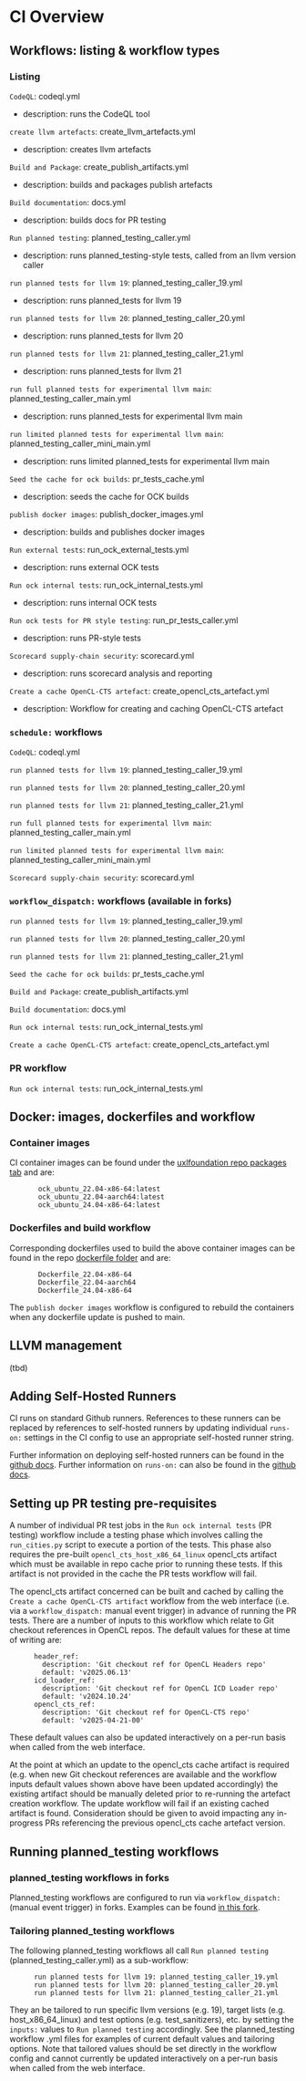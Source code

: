 # CI Overview

## Workflows: listing & workflow types

### Listing

`CodeQL`: codeql.yml
- description: runs the CodeQL tool

`create llvm artefacts`:
create_llvm_artefacts.yml
- description: creates llvm artefacts

`Build and Package`: create_publish_artifacts.yml
- description: builds and packages publish artefacts

`Build documentation`: docs.yml
- description: builds docs for PR testing

`Run planned testing`: planned_testing_caller.yml
- description: runs planned_testing-style tests, called from an llvm version caller

`run planned tests for llvm 19`: planned_testing_caller_19.yml
- description: runs planned_tests for llvm 19

`run planned tests for llvm 20`: planned_testing_caller_20.yml
- description: runs planned_tests for llvm 20

`run planned tests for llvm 21`: planned_testing_caller_21.yml
- description: runs planned_tests for llvm 21

`run full planned tests for experimental llvm main`: planned_testing_caller_main.yml
- description: runs planned_tests for experimental llvm main

`run limited planned tests for experimental llvm main`: planned_testing_caller_mini_main.yml
- description: runs limited planned_tests for experimental llvm main

`Seed the cache for ock builds`: pr_tests_cache.yml
- description: seeds the cache for OCK builds

`publish docker images`: publish_docker_images.yml 
- description: builds and publishes docker images

`Run external tests`: run_ock_external_tests.yml
- description: runs external OCK tests

`Run ock internal tests`: run_ock_internal_tests.yml
- description: runs internal OCK tests

`Run ock tests for PR style testing`: run_pr_tests_caller.yml
- description: runs PR-style tests

`Scorecard supply-chain security`: scorecard.yml
- description: runs scorecard analysis and reporting

`Create a cache OpenCL-CTS artefact`: create_opencl_cts_artefact.yml
- description: Workflow for creating and caching OpenCL-CTS artefact

### `schedule:` workflows

`CodeQL`: codeql.yml

`run planned tests for llvm 19`: planned_testing_caller_19.yml

`run planned tests for llvm 20`: planned_testing_caller_20.yml

`run planned tests for llvm 21`: planned_testing_caller_21.yml

`run full planned tests for experimental llvm main`: planned_testing_caller_main.yml

`run limited planned tests for experimental llvm main`: planned_testing_caller_mini_main.yml

`Scorecard supply-chain security`: scorecard.yml

### `workflow_dispatch:` workflows (available in forks)

`run planned tests for llvm 19`: planned_testing_caller_19.yml

`run planned tests for llvm 20`: planned_testing_caller_20.yml

`run planned tests for llvm 21`: planned_testing_caller_21.yml

`Seed the cache for ock builds`: pr_tests_cache.yml

`Build and Package`: create_publish_artifacts.yml

`Build documentation`: docs.yml

`Run ock internal tests`: run_ock_internal_tests.yml

`Create a cache OpenCL-CTS artefact`: create_opencl_cts_artefact.yml

### PR workflow

`Run ock internal tests`: run_ock_internal_tests.yml

## Docker: images, dockerfiles and workflow
### Container images
CI container images can be found under the [uxlfoundation repo packages tab](https://github.com/orgs/uxlfoundation/packages) and are:
```
       ock_ubuntu_22.04-x86-64:latest
       ock_ubuntu_22.04-aarch64:latest
       ock_ubuntu_24.04-x86-64:latest
```

### Dockerfiles and build workflow
Corresponding dockerfiles used to build the above container images can be found in the repo [dockerfile folder](https://github.com/uxlfoundation/oneapi-construction-kit/tree/main/.github/dockerfiles) and are:
```
       Dockerfile_22.04-x86-64
       Dockerfile_22.04-aarch64
       Dockerfile_24.04-x86-64
```
The `publish docker images` workflow is configured to rebuild the containers when any dockerfile update is pushed to main.

## LLVM management
(tbd)

## Adding Self-Hosted Runners
CI runs on standard Github runners. References to these runners can be replaced by references to self-hosted runners by updating individual `runs-on:` settings in the CI config to use an appropriate self-hosted runner string.

Further information on deploying self-hosted runners can be found in the [github docs](https://docs.github.com/en/actions/concepts/runners/self-hosted-runners).
Further information on `runs-on:` can also be found in the [github docs](https://docs.github.com/en/actions/reference/workflows-and-actions/workflow-syntax#jobsjob_idruns-on).

## Setting up PR testing pre-requisites
A number of individual PR test jobs in the `Run ock internal tests` (PR testing) workflow include a testing phase which involves calling the `run_cities.py` script to execute a portion of the tests. This phase also requires the pre-built `opencl_cts_host_x86_64_linux` opencl_cts artifact which must be available in repo cache prior to running these tests. If this artifact is not provided in the cache the PR tests workflow will fail.

The opencl_cts artifact concerned can be built and cached by calling the `Create a cache OpenCL-CTS artifact` workflow from the web interface (i.e. via a `workflow_dispatch:` manual event trigger) in advance of running the PR tests.
There are a number of inputs to this workflow which relate to Git checkout references in OpenCL repos. The default values for these at time of writing are:
```
      header_ref:
        description: 'Git checkout ref for OpenCL Headers repo'
        default: 'v2025.06.13'
      icd_loader_ref:
        description: 'Git checkout ref for OpenCL ICD Loader repo'
        default: 'v2024.10.24'
      opencl_cts_ref:
        description: 'Git checkout ref for OpenCL-CTS repo'
        default: 'v2025-04-21-00'
```
These default values can also be updated interactively on a per-run basis when called from the web interface. 

At the point at which an update to the opencl_cts cache artifact is required (e.g. when new Git checkout references are available and the workflow inputs default values shown above have been updated accordingly) the existing artifact should be manually deleted prior to re-running the artefact creation workflow. The update workflow will fail if an existing cached artifact is found. Consideration should be given to avoid impacting any in-progress PRs referencing the previous opencl_cts cache artefact version.

## Running planned_testing workflows
### planned_testing workflows in forks
Planned_testing workflows are configured to run via `workflow_dispatch:` (manual event trigger) in forks. Examples can be found [in this fork](https://github.com/AERO-Project-EU/oneapi-construction-kit/actions?query=event%3Aworkflow_dispatch).

### Tailoring planned_testing workflows
The following planned_testing workflows all call `Run planned testing` (planned_testing_caller.yml) as a sub-workflow:
```
      run planned tests for llvm 19: planned_testing_caller_19.yml
      run planned tests for llvm 20: planned_testing_caller_20.yml
      run planned tests for llvm 21: planned_testing_caller_21.yml
```
They an be tailored to run specific llvm versions (e.g. 19), target lists (e.g. host_x86_64_linux) and test options (e.g. test_sanitizers), etc. by setting the `inputs:` values to `Run planned testing` accordingly. See the planned_testing workflow .yml files for examples of current default values and tailoring options. Note that tailored values should be set directly in the workflow config and cannot currently be updated interactively on a per-run basis when called from the web interface. 

<!---
Docs: add readme in .github
====
* workflows
- scheduled
- pr
* dockers
- ours
* link to self-hosted runners
* llvm
- cached
- installed
-
* callable workflows
* opencl-cts artifact for run_cities.

Uwe's suggestions
===
* where to find the CI runs (where the latest)
* how to schedule a pipeline and select test jobs (SYCL-CTS, e2e, OpenCL CTS, etc ) on the three platforms (x86, risc_v, Aarch64) where applicable 
* perhaps how to cancel a running pipeline (if that’s possible)
* what the limitations are if any (if there are restrictions on users, maximum number of launches to prevent swamping CI.)
* This documentation should ideally also work for the forks (especially AERO/SYCLOPS)

# oneAPI Construction Kit

The oneAPI Construction Kit is a framework to provide implementations of open standards, such as OpenCL, for a wide range of devices. The oneAPI Construction Kit can be used to build with the oneAPI Toolkit. The oneAPI Toolkit includes support for various open standards, such as OpenMP, SYCL, and DPC++. DPC++ is based on the SYCL programming model, which allows to write single-source C++ code that can target both CPUs and GPUs. To get more information on oneAPI, please visit https://www.intel.com/content/www/us/en/developer/tools/oneapi/overview.html.

The oneAPI Construction Kit is part of the [UXL Foundation].

[UXL Foundation]: http://www.uxlfoundation.org

>**_Note:_**
 It is not intended to be used as a standalone OpenCL implementation. It does not support the oneAPI Level Zero API.

For more information about building, implementing and maintaining the oneAPI Construction Kit please take the time to read the [developer guide](doc/developer-guide.md) and the other documentation in the
`doc` directory.

See [LICENSE.txt](LICENSE.txt) for details about the license for the code base,
and external components.

>**_Note:_**
   oneAPI Construction Kit was previously referred to as ComputeAorta and referred to as acronym `CA`. As a result, references to ComputeAorta or CA may be present in some oneAPI Construction Kit's documentation and code.

## Get started with the oneAPI Construction Kit
This section provides the minimum system requirements for building the oneAPI Construction Kit on Ubuntu 22.04. For Windows platform dependencies and build instructions please refer to the [developer guide](doc/developer-guide.md). There is a [blog post](https://codeplay.com/portal/blogs/2023/06/05/introducing-the-oneapi-construction-kit) demonstrating how to build the kit for a simulated RISC-V target. You can also find the documentation on [Codeplay's developer website](https://developer.codeplay.com/products/oneapi/construction-kit/home/).

### Platform Dependencies
* [GCC](https://gcc.gnu.org/)
* [Git](https://git-scm.com/)
* [CMake](https://cmake.org/) 3.16+
* [Python](https://www.python.org/) 3.6.9+
* [Visual Studio](https://www.visualstudio.com/) 2017 or 2019 (for Windows)

To install the dependencies on Ubuntu, open the terminal and run:
```sh
   $ sudo apt update
   $ sudo apt install -y build-essential git cmake libtinfo-dev python3
```

### Recommended packages
* [Ninja](https://ninja-build.org/)
* [clang-format](https://clang.llvm.org/docs/ClangFormat.html) 16
* [lit](https://llvm.org/docs/CommandGuide/lit.html)

To install the recommended packages, run:
```sh
   $ sudo apt install -y ninja-build doxygen python3-pip
   $ sudo pip3 install lit virtualenv cmakelint clang-format==19.1.0
```

### Compiling oneAPI Construction Kit
To compile the oneAPI Construction Kit, LLVM needs to be installed and linked against. The build process requires the use of tools from LLVM when the runtime compiler is enabled. The user can either follow the [LLVM guide](doc/developer-guide.md#compiling-llvm) to build a suitable install or follow the [without LLVM guide](doc/developer-guide.md#compiling-the-oneapi-construction-kit-without-llvm) to compile the oneAPI Construction Kit with the runtime compiler disabled.

Examples are provided to get started, but for more control over the compilation process, the user can consult the list of CMake options.

The oneAPI Construction Kit can be compiled for two reference targets; `host` and `refsi` (`riscv`). In SYCL programming, the host target refers to the system where the SYCL program is compiled and executed, while the refsi (Reference System Implementation) target refers to the target platform for which the program is being developed. The refsi target is a hardware-specific implementation of the SYCL specification, enabling the program to run on a specific target platform. SYCL implementations such as DPC++ provide various refsi targets for CPUs, GPUs, FPGAs, and accelerators, which can be selected during compilation using specific flags and code.

#### Compiling oneAPI Construction Kit for host

To compile oneAPI Construction Kit for the host, please refer to the [developer guide](doc/developer-guide.md#compiling-oneapi-construction-kit).

#### Compiling oneAPI Construction Kit for simulated RISC-V

This target aims to provide a flexible way of communicating with various customer RISC-V targets with different configurations. It supports multiple variants using an abstract class and can configure targets and execute commands. However, the current version has only been tested on an x86_64 host CPU.

This target is not intended for running oneAPI Construction Kit directly on RISC-V hardware. For that, the host target should be used.

The available targets in the current implementation are based on Codeplay's reference architecture, called RefSi, with two variations: `G` and `M1`. The `riscv` target is designed to support the `G` variant, while the `M1` variant has additional features like DMA. More information on `riscv` can be found [here](doc/modules/riscv.rst). To build in-tree, run the following:

```sh
cmake -GNinja \
   -Bbuild-riscv \
   -DCA_MUX_TARGETS_TO_ENABLE="riscv" \
   -DCA_LLVM_INSTALL_DIR=$LLVMInstall \
   -DCA_ENABLE_HOST_IMAGE_SUPPORT=OFF \
   -DCA_CL_ENABLE_ICD_LOADER=ON
ninja -C build-riscv install
```

> **_Note:_**
  The installed LLVM must have RISCV as an enabled target and build ``lld`` with
  ``-DLLVM_ENABLE_PROJECTS='clang;lld'``.

### Cross-compiling oneAPI Construction Kit
When cross-compiling with CMake, you need to set the `CMAKE_TOOLCHAIN_FILE` variable to tell CMake how to compile for the target architecture. This file sets up various CMake variables, such as the locations of the C and C++ compilers, the assembler, the linker, and the target file system root. By setting these variables correctly, CMake can generate the appropriate build system files for the target platform. More information regarding cross compiling of the oneAPI Construction Kit, can be found [here](doc/developer-guide.md#cross-platform-building-llvm-and-oneapi-construction-kit-for-linux)

### Compiling oneAPI-samples vector-add using official Intel oneAPI Base Toolkit
The official Intel OneAPI Base Toolkit can be obtained by visiting the following link: [Intel OneAPI Base Toolkit Download](https://www.intel.com/content/www/us/en/developer/tools/oneapi/base-toolkit-download.html). On this page, specify the operating system, the type of installer needed, and the desired version to access the download options. The initial download is for the installer application files only. The installer will acquire all the tools during the installation process. From the console, locate the downloaded install file.

```sh
# To launch the GUI installer as the root
sudo sh ./<installer>.sh
```
Or
```sh
# To launch the GUI installer as the current user.
sh ./<installer>.sh
```

Follow the instructions in the installer. And explore the Get Started Guide to get more information.

For example, for Linux, online installer and version 2023.2.0, follow the instructions below:

```sh
wget https://registrationcenter-download.intel.com/akdlm/IRC_NAS/992857b9-624c-45de-9701-f6445d845359/l_BaseKit_p_2023.2.0.49397.sh

sudo sh ./l_BaseKit_p_2023.2.0.49397.sh
```

To acquire the oneAPI-samples, clone it as follows.

```sh
git clone https://github.com/oneapi-src/oneAPI-samples.git
```

Now to compile the vector add from oneAPI samples, set the environment variables and follow the steps given below:

```sh
export OCL_ICD_FILENAMES=$ONEAPI_CON_KIT_INSTALL_DIR/lib/libCL.so
export LD_LIBRARY_PATH=/path/to/intel/oneapi/compiler/2023.2.0/linux/lib:/path/to/intel/oneapi/compiler/2023.2.0/linux/compiler/lib/intel64_lin:/path/to/intel/oneapi/compiler/2023.2.0/linux/compiler/lib/:$LD_LIBRARY_PATH
export ONEAPI_DEVICE_SELECTOR="*:fpga"

/path/to/intel/oneapi/compiler/2023.2.0/linux/bin-llvm/clang++ -fsycl /path/to/oneAPI-samples/DirectProgramming/C++SYCL/DenseLinearAlgebra/vector-add/src/vector-add-buffers.cpp -o vector-add-buffers
CA_HAL_DEBUG=1 SYCL_CONFIG_FILE_NAME=  ./vector-add-buffers
```

>**_Note_:**
   As the release has a whitelist of devices, it filters out RefSi. To override it, as a temporary solution we can point `SYCL_CONFIG_FILE_NAME` to empty space. This way it doesn't set the default `sycl.conf`.

The generated output should be somthing like the following:
```sh
Running on device: RefSi G1 RV64
Vector size: 10000
refsi_hal_device::mem_alloc(size=40000, align=128) -> 0x98006380
refsi_hal_device::mem_write(dst=0x98006380, size=40000)
refsi_hal_device::mem_alloc(size=40000, align=128) -> 0x97ffc700
refsi_hal_device::mem_write(dst=0x97ffc700, size=40000)
refsi_hal_device::mem_alloc(size=40000, align=128) -> 0x97ff2a80
refsi_hal_device::mem_write(dst=0x97ff2a80, size=40000)
refsi_hal_device::program_find_kernel(name='_ZTSZZ9VectorAddRN4sycl3_V15queueERKSt6vectorIiSaIiEES7_RS5_ENKUlRNS0_7handlerEE_clESA_EUlT_E_.mux-kernel-wrapper') -> 0x00010570
refsi_hal_device::kernel_exec(kernel=0x00010570, num_args=6, global=<10000:1:1>, local=<16:1:1>)
refsi_hal_device::pack_arg(offset=0, align=8, value=0x0000000097ff2a80)
refsi_hal_device::pack_arg(offset=8, align=8, value=0x0000000000000000)
refsi_hal_device::pack_arg(offset=16, align=8, value=0x0000000098006380)
refsi_hal_device::pack_arg(offset=24, align=8, value=0x0000000000000000)
refsi_hal_device::pack_arg(offset=32, align=8, value=0x0000000097ffc700)
refsi_hal_device::pack_arg(offset=40, align=8, value=0x0000000000000000)
refsi_hal_device::kernel_exec finished in 0.003 s
refsi_hal_device::mem_read(src=0x97ff2a80, size=40000)
refsi_hal_device::mem_free(address=0x97ff2a80)
refsi_hal_device::mem_free(address=0x97ffc700)
refsi_hal_device::mem_free(address=0x98006380)
[0]: 0 + 0 = 0
[1]: 1 + 1 = 2
[2]: 2 + 2 = 4
...
[9999]: 9999 + 9999 = 19998
Vector add successfully completed on device.
```

### Compiling oneAPI-samples vector-add using DPC++ pre-released compiler
To obtain the pre-released DPC++ compiler, please visit the following link: https://github.com/intel/llvm/releases. It is worth noting that these releases are regularly updated on daily basis.

For illustrative purposes, we suggest installing and conducting tests using the DPC++ daily version that was made available on October 3, 2023. You can find this specific release at the following URL: https://github.com/intel/llvm/releases/tag/nightly-2023-10-03.

Set the environment variables:
```sh
export OCL_ICD_FILENAMES=$ONEAPI_CON_KIT_INSTALL_DIR/lib/libCL.so
export LD_LIBRARY_PATH=/path/to/dpcpp_compiler/lib:$ONEAPI_CONKIT_INSTALL_DIR/lib:$LD_LIBRARY_PATH
export ONEAPI_DEVICE_SELECTOR="*:fpga"
```

Now to compile the vector add using the downloaded dpc++, follow the steps below:

```sh
cd oneAPI-samples/DirectProgramming/C++SYCL/DenseLinearAlgebra/vector-add

/path/to/dpcpp_compiler/bin/clang++ -fsycl src/vector-add-buffers.cpp -o vector-add-buffers
 CA_HAL_DEBUG=1 ./vector-add-buffers
```

The generated output should look something like the following:
```sh
Running on device: RefSi G1 RV64
Vector size: 10000
refsi_hal_device::mem_alloc(size=40000, align=128) -> 0x98006380
refsi_hal_device::mem_write(dst=0x98006380, size=40000)
refsi_hal_device::mem_alloc(size=40000, align=128) -> 0x97ffc700
refsi_hal_device::mem_write(dst=0x97ffc700, size=40000)
refsi_hal_device::mem_alloc(size=40000, align=128) -> 0x97ff2a80
refsi_hal_device::mem_write(dst=0x97ff2a80, size=40000)
refsi_hal_device::program_find_kernel(name='_ZTSZZ9VectorAddRN4sycl3_V15queueERKSt6vectorIiSaIiEES7_RS5_ENKUlRNS0_7handlerEE_clESA_EUlT_E_.mux-kernel-wrapper') -> 0x000104a2
refsi_hal_device::kernel_exec(kernel=0x000104a2, num_args=6, global=<10000:1:1>, local=<16:1:1>)
refsi_hal_device::pack_arg(offset=0, align=8, value=0x0000000097ff2a80)
refsi_hal_device::pack_arg(offset=8, align=8, value=0x0000000000000000)
refsi_hal_device::pack_arg(offset=16, align=8, value=0x0000000098006380)
refsi_hal_device::pack_arg(offset=24, align=8, value=0x0000000000000000)
refsi_hal_device::pack_arg(offset=32, align=8, value=0x0000000097ffc700)
refsi_hal_device::pack_arg(offset=40, align=8, value=0x0000000000000000)
refsi_hal_device::kernel_exec finished in 0.007 s
refsi_hal_device::mem_read(src=0x97ff2a80, size=40000)
refsi_hal_device::mem_free(address=0x97ff2a80)
refsi_hal_device::mem_free(address=0x97ffc700)
refsi_hal_device::mem_free(address=0x98006380)
[0]: 0 + 0 = 0
[1]: 1 + 1 = 2
[2]: 2 + 2 = 4
...
[9999]: 9999 + 9999 = 19998
Vector add successfully completed on device.
```

### Compiling oneAPI DPC++ compiler from Intel LLVM-base projects
To build oneAPI DPC++ follow the commands below:

```sh
git clone https://github.com/intel/llvm intel-llvm -b sycl
```

Naming the directory "intel-llvm" is optional, but it helps distinguish between intel's llvm and any other llvm repo you may have. You can build anywhere, but an "in-tree" build is recommended

```sh
cd intel-llvm
```

The `-o build` is the default, but this allows you to name the build directory. Since this creates the build directory relative to the current working directory, so being inside intel-llvm at this point creates an in-tree build.

The easiest way to get started is to use the buildbot configure and compile scripts.

```sh
python buildbot/configure.py \
    -o build \
    --cmake-opt="-DSYCL_BE=opencl" \
    --cmake-opt="-DSYCL_TARGET_DEVICES=acc" \
    --cmake-opt="-DSYCL_TEST_E2E_TARGETS=opencl:acc" \
    --cmake-opt="-DTEST_SUITE_COLLECT_CODE_SIZE=OFF"

# Build. Again, "-o build" is default but this makes it more
# explicit. Relative to current working directory.
python buildbot/compile.py -o build
```

> **_Note:_**
  The instructions differ for the host and riscv. The instructions mentioned above are for `riscv` target.


#### Compiling a simple SYCL example with oneAPI DPC++ compiler
The following simple-vector-add sample code serves as an introductory example, similar to a "Hello, World!" program, for data parallel programming using SYCL. It showcases fundamental features of SYCL and demonstrates how to perform vector addition on arrays of integers and float. Furthermore, building and running the simple-vector-add sample code can be used as a verification step to ensure that your development environment is properly configured for oneAPI Toolkit and oneAPI Construction kit.

```c++
#include <CL/sycl.hpp>

#include <array>
#include <iostream>


constexpr sycl::access::mode sycl_read = sycl::access::mode::read;
constexpr sycl::access::mode sycl_write = sycl::access::mode::write;

/* This is the class used to name the kernel for the runtime.
 * This must be done when the kernel is expressed as a lambda. */
template <typename T>
class SimpleVadd;

template <typename T, size_t N>
void simple_vadd(const std::array<T, N> &VA, const std::array<T, N> &VB,
                 std::array<T, N> &VC) {
  cl::sycl::queue deviceQueue;
  cl::sycl::range<1> numOfItems{N};
  cl::sycl::buffer<T, 1> bufferA(VA.data(), numOfItems);
  cl::sycl::buffer<T, 1> bufferB(VB.data(), numOfItems);
  cl::sycl::buffer<T, 1> bufferC(VC.data(), numOfItems);

  deviceQueue.submit([&](sycl::handler &cgh) {
    auto accessorA = bufferA.template get_access<sycl_read>(cgh);
    auto accessorB = bufferB.template get_access<sycl_read>(cgh);
    auto accessorC = bufferC.template get_access<sycl_write>(cgh);

    auto kern = [=](sycl::id<1> wiID) {
      accessorC[wiID] = accessorA[wiID] + accessorB[wiID];
    };
    cgh.parallel_for<class SimpleVadd<T>>(numOfItems, kern);
  });
}

int main() {
  const size_t array_size = 4;
  std::array<sycl::opencl::cl_int, array_size> A = {{1, 2, 3, 4}},
                                               B = {{1, 2, 3, 4}}, C;
  std::array<sycl::opencl::cl_float, array_size> D = {{1.f, 2.f, 3.f, 4.f}},
                                                 E = {{1.f, 2.f, 3.f, 4.f}}, F;
  simple_vadd(A, B, C);
  simple_vadd(D, E, F);
  for (unsigned int i = 0; i < array_size; i++) {
    if (C[i] != A[i] + B[i]) {
      std::cout << "The results are incorrect (element " << i << " is " << C[i]
                << "!\n";
      return 1;
    }
    if (F[i] != D[i] + E[i]) {
      std::cout << "The results are incorrect (element " << i << " is " << F[i]
                << "!\n";
      return 1;
    }
  }
  std::cout << "The results are correct!\n";
  return 0;
}
```

Set the environment variables before compiling the code:

```sh
export OCL_ICD_FILENAMES=$ONEAPI_CON_KIT_INSTALL_DIR/lib/libCL.so
export LD_LIBRARY_PATH=$ONEAPI_TOOLKIT_BUILD_DIR/lib:$LD_LIBRARY_PATH
export ONEAPI_DEVICE_SELECTOR="*:fpga"

```
Compile the code using the `clang++` from the oneAPI toolkit.

```sh
./build/bin/clang++ -fsycl simple-vector-add.cpp -o simple-vector-add
```

Once the code is compiled, execute the generated binary for the `riscv` target.

```
CA_HAL_DEBUG=1 ./simple-vector-add
```

The expected output should be similar to:
```sh
refsi_hal_device::mem_alloc(size=16, align=128) -> 0x9ff0ff80
refsi_hal_device::mem_write(dst=0x9ff0ff80, size=16)
refsi_hal_device::mem_alloc(size=16, align=128) -> 0x9ff0ff00
refsi_hal_device::mem_write(dst=0x9ff0ff00, size=16)
refsi_hal_device::mem_alloc(size=16, align=128) -> 0x9ff0fe80
refsi_hal_device::mem_write(dst=0x9ff0fe80, size=16)
refsi_hal_device::program_find_kernel(name='_ZTS10SimpleVaddIiE.mux-kernel-wrapper') -> 0x00010558
refsi_hal_device::kernel_exec(kernel=0x00010558, num_args=6, global=<4:1:1>, local=<4:1:1>)
refsi_hal_device::pack_arg(offset=0, align=8, value=0x000000009ff0fe80)
refsi_hal_device::pack_arg(offset=8, align=8, value=0x0000000000000000)
refsi_hal_device::pack_arg(offset=16, align=8, value=0x000000009ff0ff80)
refsi_hal_device::pack_arg(offset=24, align=8, value=0x0000000000000000)
refsi_hal_device::pack_arg(offset=32, align=8, value=0x000000009ff0ff00)
refsi_hal_device::pack_arg(offset=40, align=8, value=0x0000000000000000)
refsi_hal_device::kernel_exec finished in 0.002 s
refsi_hal_device::mem_read(src=0x9ff0fe80, size=16)
refsi_hal_device::mem_free(address=0x9ff0fe80)
refsi_hal_device::mem_free(address=0x9ff0ff00)
refsi_hal_device::mem_free(address=0x9ff0ff80)
refsi_hal_device::mem_alloc(size=16, align=128) -> 0x9ff0ff80
refsi_hal_device::mem_write(dst=0x9ff0ff80, size=16)
refsi_hal_device::mem_alloc(size=16, align=128) -> 0x9ff0ff00
refsi_hal_device::mem_write(dst=0x9ff0ff00, size=16)
refsi_hal_device::mem_alloc(size=16, align=128) -> 0x9ff0fe80
refsi_hal_device::mem_write(dst=0x9ff0fe80, size=16)
refsi_hal_device::program_find_kernel(name='_ZTS10SimpleVaddIfE.mux-kernel-wrapper') -> 0x000109e2
refsi_hal_device::kernel_exec(kernel=0x000109e2, num_args=6, global=<4:1:1>, local=<4:1:1>)
refsi_hal_device::pack_arg(offset=0, align=8, value=0x000000009ff0fe80)
refsi_hal_device::pack_arg(offset=8, align=8, value=0x0000000000000000)
refsi_hal_device::pack_arg(offset=16, align=8, value=0x000000009ff0ff80)
refsi_hal_device::pack_arg(offset=24, align=8, value=0x0000000000000000)
refsi_hal_device::pack_arg(offset=32, align=8, value=0x000000009ff0ff00)
refsi_hal_device::pack_arg(offset=40, align=8, value=0x0000000000000000)
refsi_hal_device::kernel_exec finished in 0.002 s
refsi_hal_device::mem_read(src=0x9ff0fe80, size=16)
refsi_hal_device::mem_free(address=0x9ff0fe80)
refsi_hal_device::mem_free(address=0x9ff0ff00)
refsi_hal_device::mem_free(address=0x9ff0ff80)
The results are correct!
```

# Support

Questions can be submitted on [GitHub Discussions Q&A] or on [GitHub Issues].

Before submitting a question, please make sure to read through the relevant
[documentation] and any existing discussions or issues.

If you find that your question has been previously asked but you are in need of
further clarification, feel free to write your question on the existing
discussion or issue.

If you would like to open a new question, we ask that you follow these steps:

* [Open a new question](https://github.com/uxlfoundation/oneapi-construction-kit/discussions/new?category=q-a)
* Alternatively, [open a new issue](https://github.com/codeplaysoftware/oneapi-construction-kit/issues/new/choose).
  * Select the **Question** issue template and fill in the requested details.
* Provide as much context as you can about the problem or question you have.
* Provide project version and any relevant system details (e.g. operating
  system).

Once your question has been opened, we will take a look and try to help you as
soon as possible.

[Documentation]: https://developer.codeplay.com/products/oneapi/construction-kit/guides
[GitHub Discussions Q&A]: https://github.com/uxlfoundation/oneapi-construction-kit/discussions/categories/q-a
[GitHub Issues]: https://github.com/uxlfoundation/oneapi-construction-kit/issues

# Governance
The oneAPI Construction Kit project is governed by the [UXL Foundation] and you can get involved in
this project in the following ways:
* Contribute to the oneAPI Construction Kit project. Read [CONTRIBUTING](./CONTRIBUTING.md) for more information.
* Join the [Open Source and Specification Working Group](https://github.com/uxlfoundation/foundation/tree/main?tab=readme-ov-file#working-groups) meetings.
* Join the mailing lists for the [UXL Foundation](https://lists.uxlfoundation.org/g/main/subgroups) to receive meetings schedule and latest updates.
-->
